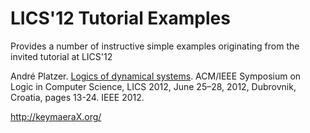 ﻿LICS'12 Tutorial Examples
=========================

Provides a number of instructive simple examples originating from the invited tutorial at LICS'12

André Platzer.
[Logics of dynamical systems](https://doi.org/10.1109/LICS.2012.13).
ACM/IEEE Symposium on Logic in Computer Science, LICS 2012, June 25–28, 2012, Dubrovnik, Croatia, pages 13-24. IEEE 2012.

  http://keymaeraX.org/

